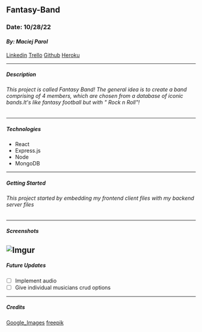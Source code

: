 ## Fantasy-Band

### Date: 10/28/22

#### **_By: Maciej Parol_**

[Linkedin](https://www.linkedin.com/in/maciej-parol-/)
[Trello](https://trello.com/b/5WUHeRMx/make-a-comic-book-title)
[Github](https://github.com/Codetitude/Fantasy-Band)
[Heroku](https://www.heroku.com/)

---

##### **_Description_**

###### This project is called Fantasy Band! The general idea is to create a band comprising of 4 members, which are chosen from a database of iconic bands.It's like fantasy football but with " Rock n Roll"!

---

##### **_Technologies_**

- React
- Express.js
- Node
- MongoDB

---

##### **_Getting Started_**

###### This project started by embedding my frontend client files with my backend server files

---

##### **_Screenshots_**

## ![Imgur](https://i.imgur.com/oHuHAHDm.jpg)

##### **_Future Updates_**

- [ ] Implement audio
- [ ] Give individual musicians crud options

---

##### **_Credits_**

[Google_Images](https://www.google.com/)
[freepik](https://www.freepik.com/)
